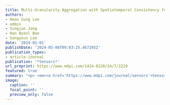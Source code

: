 ```yaml
---
title: Multi-Granularity Aggregation with Spatiotemporal Consistency for Video-Based Person Re-Identification
authors:
- Hean Sung Lee
- admin
- Sungjun Jang
- Han Byeol Bae
- Sangyoun Lee
date: '2024-01-01'
publishDate: '2024-05-06T09:03:25.467295Z'
publication_types:
- article-journal
publication: '*Sensors*'
url_preprint: https://www.mdpi.com/1424-8220/24/7/2229
featured: true
summary: "<p> <em><a href='https://www.mdpi.com/journal/sensors'>Sensors 2024</a></em> </p>"
image:
  caption: ''
  focal_point: ''
  preview_only: false
---
```


